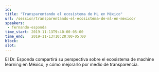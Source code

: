```yaml
---
id: 
title: "Transparentando el ecosistema de ML en México"
url: /session/transparentando-el-ecosistema-de-ml-en-mexico/
speakers:
 - fernando-esponda
time_start: 2019-11-13T9:40:00-05:00
time_end:   2019-11-13T10:20:00-05:00
block: 
slot: 
---
```


El Dr. Esponda compartirá su perspectiva sobre el ecosistema de machine learning en México, y cómo mejorarlo por medio de transparencia.